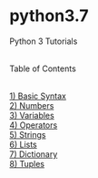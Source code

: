 # python3.7

Python 3 Tutorials<br><br>

Table of Contents<br><br>

<a href="">1) Basic Syntax</a><br>
<a href="">2) Numbers</a><br>
<a href="">3) Variables</a><br>
<a href="">4) Operators</a><br>
<a href="">5) Strings</a><br>
<a href="">6) Lists</a><br>
<a href="">7) Dictionary</a><br>
<a href="">8) Tuples</a><br>
